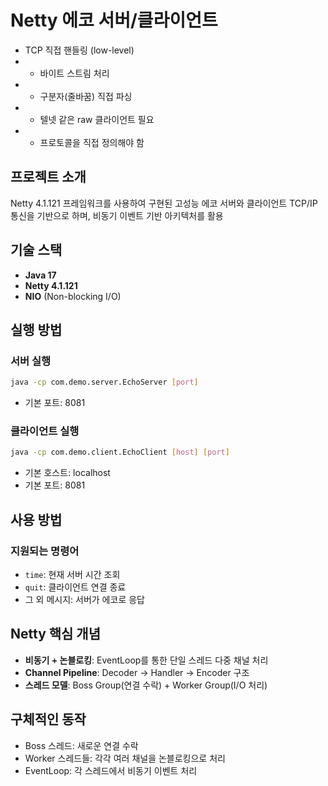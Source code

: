 # Netty 에코 서버/클라이언트
 *   TCP 직접 핸들링 (low-level)
 * - 바이트 스트림 처리
 * - 구분자(줄바꿈) 직접 파싱
 * - 텔넷 같은 raw 클라이언트 필요
 * - 프로토콜을 직접 정의해야 함
## 프로젝트 소개
Netty 4.1.121 프레임워크를 사용하여 구현된 고성능 에코 서버와 클라이언트
TCP/IP 통신을 기반으로 하며, 비동기 이벤트 기반 아키텍처를 활용

## 기술 스택
- **Java 17**
- **Netty 4.1.121**
- **NIO** (Non-blocking I/O)

## 실행 방법

### 서버 실행
```bash
java -cp com.demo.server.EchoServer [port]
```
- 기본 포트: 8081

### 클라이언트 실행
```bash
java -cp com.demo.client.EchoClient [host] [port]
```
- 기본 호스트: localhost
- 기본 포트: 8081

## 사용 방법

### 지원되는 명령어
- `time`: 현재 서버 시간 조회
- `quit`: 클라이언트 연결 종료
- 그 외 메시지: 서버가 에코로 응답

## Netty 핵심 개념
- **비동기 + 논블로킹**: EventLoop를 통한 단일 스레드 다중 채널 처리
- **Channel Pipeline**: Decoder → Handler → Encoder 구조
- **스레드 모델**: Boss Group(연결 수락) + Worker Group(I/O 처리)

## 구체적인 동작
- Boss 스레드: 새로운 연결 수락
- Worker 스레드들: 각각 여러 채널을 논블로킹으로 처리
- EventLoop: 각 스레드에서 비동기 이벤트 처리

